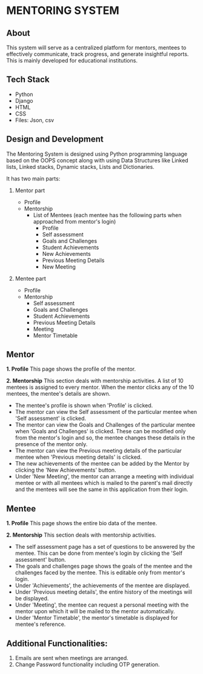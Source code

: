 # MENTORING SYSTEM

## About

This system will serve as a centralized platform for mentors, mentees to effectively communicate, track progress, and generate insightful reports. This is mainly developed for educational institutions.

## Tech Stack

- Python
- Django
- HTML
- CSS
- Files: Json, csv

## Design and Development

The Mentoring System is designed using Python programming language based on the OOPS concept along with using Data Structures like Linked lists, Linked stacks, Dynamic stacks, Lists and Dictionaries. 

It has two main parts:

1. Mentor part
   - Profile
   - Mentorship
     - List of Mentees (each mentee has the following parts when approached from mentor's login)
       - Profile
       - Self assessment
       - Goals and Challenges
       - Student Achievements
       - New Achievements
       - Previous Meeting Details
       - New Meeting
         
2. Mentee part
   - Profile
   - Mentorship
     - Self assessment
     - Goals and Challenges
     - Student Achievements
     - Previous Meeting Details
     - Meeting
     - Mentor Timetable 

## Mentor

**1. Profile**
This page shows the profile of the mentor. 

**2. Mentorship**
This section deals with mentorship activities. A list of 10 mentees is assigned to every mentor. When the mentor clicks any of the 10 mentees, the mentee's details are shown.

- The mentee's profile is shown when 'Profile' is clicked.
- The mentor can view the Self assessment of the particular mentee when 'Self assessment' is clicked.
- The mentor can view the Goals and Challenges of the particular mentee when 'Goals and Challenges' is clicked. These can be modified only from the mentor's login and so, the mentee changes these details in the presence of the mentor only.
- The mentor can view the Previous meeting details of the particular mentee when 'Previous meeting details' is clicked.
- The new achievements of the mentee can be added by the Mentor by clicking the 'New Achievements' button.
- Under 'New Meeting', the mentor can arrange a meeting with individual mentee or with all mentees which is mailed to the parent's mail directly and the mentees will see the same in this application from their login.

## Mentee

**1. Profile**
This page shows the entire bio data of the mentee.

**2. Mentorship**
This section deals with mentorship activities.

- The self assessment page has a set of questions to be answered by the mentee. This can be done from mentee's login by clicking the 'Self assessment' button.
- The goals and challenges page shows the goals of the mentee and the challenges faced by the mentee. This is editable only from mentor's login.
- Under 'Achievements', the achievements of the mentee are displayed.
- Under 'Previous meeting details', the entire history of the meetings will be displayed.
- Under 'Meeting', the mentee can request a personal meeting with the mentor upon which it will be mailed to the mentor automatically.
- Under 'Mentor Timetable', the mentor's timetable is displayed for mentee's reference.

## Additional Functionalities:

1. Emails are sent when meetings are arranged.
2. Change Password functionality including OTP generation.
